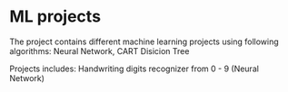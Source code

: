 # ML projects
The project contains different machine learning projects using following algorithms:
  Neural Network,
  CART Disicion Tree 
  
Projects includes:
  Handwriting digits recognizer from 0 - 9 (Neural Network)
  
  
